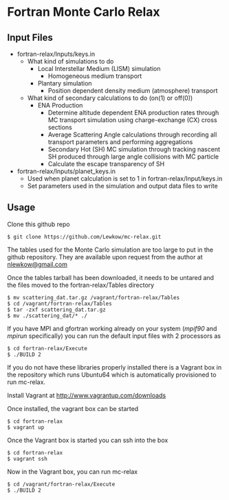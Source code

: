 # Fortran Monte Carlo Relax

## Input Files
* fortran-relax/Inputs/keys.in
  * What kind of simulations to do
    * Local Interstellar Medium (LISM) simulation
      * Homogeneous medium transport
    * Plantary simulation
      * Position dependent density medium (atmosphere) transport
  * What kind of secondary calculations to do (on(1) or off(0))
    * ENA Production
      * Determine altitude dependent ENA production rates through MC transport simulation using charge-exchange (CX) cross sections
      * Average Scattering Angle calculations through recording all transport parameters and performing aggregations
      * Secondary Hot (SH) MC simulation through tracking nascent SH produced through large angle collisions with MC particle
      * Calculate the escape transparency of SH
* fortran-relax/Inputs/planet_keys.in
  * Used when planet calculation is set to 1 in fortran-relax/Input/keys.in
  * Set parameters used in the simulation and output data files to write

## Usage

Clone this github repo
  ```
  $ git clone https://github.com/Lewkow/mc-relax.git
  ```

The tables used for the Monte Carlo simulation are too large to put in the github repository. They are available upon request from the author at nlewkow@gmail.com

Once the tables tarball has been downloaded, it needs to be untared and the files moved to the fortran-relax/Tables directory
  ```
  $ mv scattering_dat.tar.gz /vagrant/fortran-relax/Tables
  $ cd /vagrant/fortran-relax/Tables
  $ tar -zxf scattering_dat.tar.gz
  $ mv ./scattering_dat/* ./
  ```
  
If you have MPI and gfortran working already on your system (_mpif90_ and _mpirun_ specifically) you can run the default input files with 2 processors as
  ``` 
  $ cd fortran-relax/Execute
  $ ./BUILD 2
  ```
If you do not have these libraries properly installed there is a Vagrant box in the repository which runs Ubuntu64 which is automatically provisioned to run mc-relax.

Install Vagrant at http://www.vagrantup.com/downloads

Once installed, the vagrant box can be started
  ```
  $ cd fortran-relax
  $ vagrant up
  ```

Once the Vagrant box is started you can ssh into the box
  ```
  $ cd fortran-relax
  $ vagrant ssh
  ```

Now in the Vagrant box, you can run mc-relax
  ```
  $ cd /vagrant/fortran-relax/Execute
  $ ./BUILD 2
  ```

